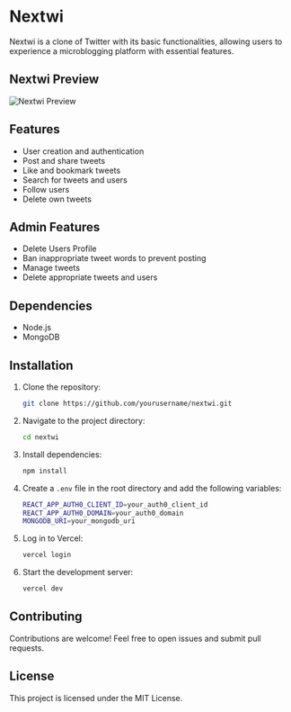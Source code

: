 # Nextwi

Nextwi is a clone of Twitter with its basic functionalities, allowing users to experience a microblogging platform with essential features.

## Nextwi Preview

![Nextwi Preview](assets/nextwi-preview.png)


## Features

- User creation and authentication
- Post and share tweets
- Like and bookmark tweets
- Search for tweets and users
- Follow users
- Delete own tweets

## Admin Features

- Delete Users Profile
- Ban inappropriate tweet words to prevent posting
- Manage tweets
- Delete appropriate tweets and users

## Dependencies

- Node.js
- MongoDB

## Installation

1. Clone the repository:
   ```sh
   git clone https://github.com/yourusername/nextwi.git
   ```
2. Navigate to the project directory:
   ```sh
   cd nextwi
   ```
3. Install dependencies:
   ```sh
   npm install
   ```
4. Create a `.env` file in the root directory and add the following variables:
   ```sh
   REACT_APP_AUTH0_CLIENT_ID=your_auth0_client_id
   REACT_APP_AUTH0_DOMAIN=your_auth0_domain
   MONGODB_URI=your_mongodb_uri
   ```
5. Log in to Vercel:
   ```sh
   vercel login
   ```
6. Start the development server:
   ```sh
   vercel dev
   ```

## Contributing

Contributions are welcome! Feel free to open issues and submit pull requests.

## License

This project is licensed under the MIT License.

